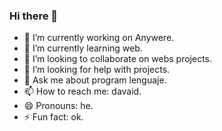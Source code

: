 ### Hi there 👋


- 🔭 I’m currently working on Anywere.
- 🌱 I’m currently learning web.
- 👯 I’m looking to collaborate on webs projects.
- 🤔 I’m looking for help with projects.
- 💬 Ask me about program lenguaje.
- 📫 How to reach me: davaid.
- 😄 Pronouns: he.
- ⚡ Fun fact: ok.